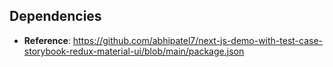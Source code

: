 ## Dependencies
- **Reference**: https://github.com/abhipatel7/next-js-demo-with-test-case-storybook-redux-material-ui/blob/main/package.json
